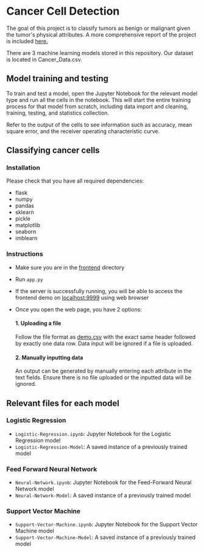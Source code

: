 # Cancer Cell Detection
The goal of this project is to classify tumors as benign or malignant given the tumor's physical attributes. A more comprehensive report of the project is included [here.](Cancer_Cell_Classification_Paper.pdf)

There are 3 machine learning models stored in this repository. Our dataset is located in Cancer_Data.csv.

## Model training and testing
To train and test a model, open the Jupyter Notebook for the relevant model type and run all the cells in the notebook. This will start the entire training process for that model from scratch, including data import and cleaning, training, testing, and statistics collection.

Refer to the output of the cells to see information such as accuracy, mean square error, and the receiver operating characteristic curve.

## Classifying cancer cells
### Installation
Please check that you have all required dependencies:
- flask
- numpy
- pandas
- sklearn
- pickle
- matplotlib
- seaborn
- imblearn

### Instructions
- Make sure you are in the [frontend](./front-end) directory
- Run `app.py`
- If the server is successfully running, you will be able to access the frontend demo on [localhost:9999](http://localhost:9999) using web browser
- Once you open the web page, you have 2 options:
    #### 1. Uploading a file
    Follow the file format as [demo.csv](./demo.csv) with the exact same header followed by exactly one data row. Data input will be ignored if a file is uploaded. 

    #### 2. Manually inputting data
    An output can be generated by manually entering each attribute in the text fields. Ensure there is no file uploaded or the inputted data will be ignored.

## Relevant files for each model
### Logistic Regression 
- `Logistic-Regression.ipynb`: Jupyter Notebook for the Logistic Regression model
- `Logistic-Regression-Model`: A saved instance of a previously trained model

### Feed Forward Neural Network 
- `Neural-Network.ipynb`: Jupyter Notebook for the Feed-Forward Neural Network model
- `Neural-Network-Model`: A saved instance of a previously trained model

### Support Vector Machine 
- `Support-Vector-Machine.ipynb`: Jupyter Notebook for the Support Vector Machine model
- `Support-Vector-Machine-Model`: A saved instance of a previously trained model